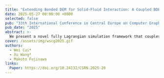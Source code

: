 ```yaml
---
title: "Extending Bonded DEM for Solid-Fluid Interaction: A Coupled BDEM-SPH Simulation Framework"
date: 2025-05-27 00:00:00 +0800
selected: false
pub: "33th International Conference in Central Europe on Computer Graphics, Visualization and Computer Vision (WSCG)"
pub_date: "2025"
abstract: >-
  We present a novel fully Lagrangian simulation framework that couples Bonded Discrete Element Method (BDEM) with Smoothed Particle Hydrodynamics (SPH) to simulate the complex interactions between elastic solids and fluids. While particle-based methods have shown success in fluid-solid interaction simulations, most existing approaches focus on rigid or granular materials. Our framework extends this capability to elastic solids that can undergo deformations, fracture, and topological changes. The BDEM component represents solids as particles connected by elastic bonds that can stretch, bend, shear, twist and break, while SPH handles fluid dynamics with free surface flows. 
cover: /assets/img/wscg2025.gif
authors:
  - Wei Cui*
  - Xu Wang*
  - Makoto Fujisawa
links:
  Paper: https://doi.org/10.24132/CSRN.2025-20
---
```

